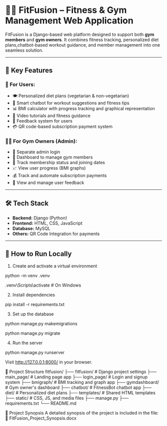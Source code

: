 # 🏋️‍♀️ FitFusion – Fitness & Gym Management Web Application

FitFusion is a Django-based web platform designed to support both **gym members** and **gym owners**. It combines fitness tracking, personalized diet plans,chatbot-based 
workout guidance, and member management into one seamless solution.

---

## 🚀 Key Features

### 🧍 For Users:
- 🍽️ Personalized diet plans (vegetarian & non-vegetarian)
- 🤖 Smart chatbot for workout suggestions and fitness tips
- 📊 BMI calculator with progress tracking and graphical representation
- 🎥 Video tutorials and fitness guidance
- 💬 Feedback system for users
- 💳 QR code-based subscription payment system

### 👨‍💼 For Gym Owners (Admin):
- 🔐 Separate admin login
- 👥 Dashboard to manage gym members
- 📅 Track membership status and joining dates
- 📈 View user progress (BMI graphs)
- 💰 Track and automate subscription payments
- 📝 View and manage user feedback

---

## 🛠️ Tech Stack

- **Backend:** Django (Python)
- **Frontend:** HTML, CSS, JavaScript
- **Database:** MySQL
- **Others:** QR Code Integration for payments

---

## 🧪 How to Run Locally

1. Create and activate a virtual environment

python -m venv .venv

.venv\Scripts\activate   # On Windows

2. Install dependencies
   
pip install -r requirements.txt

3. Set up the database

python manage.py makemigrations

python manage.py migrate

4. Run the server
   
python manage.py runserver

Visit http://127.0.0.1:8000/ in your browser.

📁 Project Structure
fitfusion/
├── fitfusion/                 # Django project settings
├── main_page/                # Landing page app
├── login_page/               # Login and signup system
├── bmigraph/                 # BMI tracking and graph app
├── gymdashboard/             # Gym owner's dashboard
├── chatbot/                  # FitnessBot chatbot app
├── diet/                     # Personalized diet plans
├── templates/                # Shared HTML templates
├── static/                   # CSS, JS, and media files
├── manage.py
├── requirements.txt
└── README.md

📄 Project Synopsis
A detailed synopsis of the project is included in the file:
📘 FitFusion_Project_Synopsis.docx
